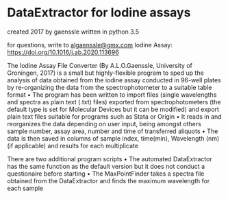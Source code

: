# DataExtractor for Iodine assays
created 2017 by gaenssle
written in python 3.5

for questions, write to algaenssle@gmx.com
Iodine Assay: https://doi.org/10.1016/j.ab.2020.113696

The Iodine Assay File Converter (By A.L.O.Gaenssle, University of Groningen, 2017) is a small but highly-flexible program to sped up the analysis of data obtained from the iodine assay conducted in 96-well plates by re-organizing the data from the spectrophotometer to a suitable table format
    • The program has been written to import files (single wavelengths and spectra as plain text (.txt) files) exported from spectrophotometers (the default type is set for Molecular Devices but it can be modified) and export plain text files suitable for programs such as Stata or Origin
    • It reads in and reorganizes the data depending on user input, being amongst others sample number, assay area, number and time of transferred aliquots
    • The data is then saved in columns of sample index, time(min), Wavelength (nm) (if applicable) and results for each multiplicate

There are two additional program scripts
    • The automated DataExtractor has the same function as the default version but it does not conduct a questionaire before starting
    • The MaxPointFinder takes a spectra file obtained from the DataExtractor and finds the maximum wavelength for each sample
